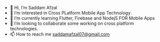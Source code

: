 - 👋 Hi, I’m Saddam Afzal
- 👀 I’m interested in Cross PLatform Mobile App Technology.
- 🌱 I’m currently learning Flutter, Firebase and NodejS FOR Mobile Apps
- 💞️ I’m looking to collaborate some working on cross platform technologies.
- 📫 How to reach me saddamafzal07@gmail.com

<!---
SaddamAfzal/SaddamAfzal is a ✨ special ✨ repository because its `README.md` (this file) appears on your GitHub profile.
You can click the Preview link to take a look at your changes.
--->
